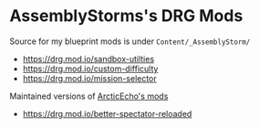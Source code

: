 # AssemblyStorms's DRG Mods

Source for my blueprint mods is under `Content/_AssemblyStorm/`

- https://drg.mod.io/sandbox-utilties
- https://drg.mod.io/custom-difficulty
- https://drg.mod.io/mission-selector

Maintained versions of [ArcticEcho's mods](https://github.com/ArcticEcho/My-DRG-Mods)
- https://drg.mod.io/better-spectator-reloaded
